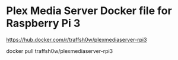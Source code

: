 # Plex Media Server Docker file for Raspberry Pi 3
https://hub.docker.com/r/traffsh0w/plexmediaserver-rpi3

docker pull traffsh0w/plexmediaserver-rpi3

